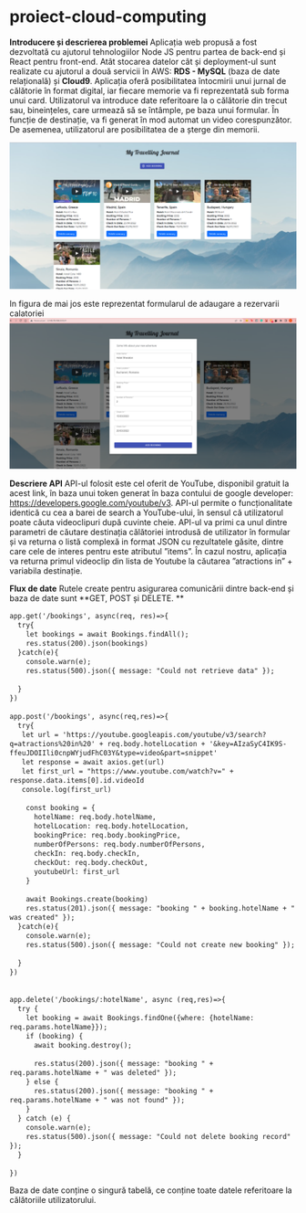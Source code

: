 # proiect-cloud-computing

**Introducere și descrierea problemei**
Aplicația web propusă a fost dezvoltată cu ajutorul tehnologiilor Node JS pentru partea de back-end și React pentru front-end.  Atât stocarea datelor cât și deployment-ul sunt realizate cu ajutorul a două servicii în AWS: **RDS - MySQL** (baza de date relațională) și **Cloud9**. 
Aplicația oferă posibilitatea întocmirii unui jurnal de călătorie în format digital, iar fiecare memorie va fi reprezentată sub forma unui card. Utilizatorul va introduce date referitoare la o călătorie din trecut sau, bineințeles, care urmează să se întâmple, pe baza unui formular. În funcție de destinație, va fi generat în mod automat un video corespunzător. De asemenea, utilizatorul are posibilitatea de a șterge din memorii.

![](images/ss1.png)

In figura de mai jos este reprezentat formularul de adaugare a rezervarii calatoriei
![](images/ss2.png)

**Descriere API**
API-ul folosit este cel oferit de YouTube, disponibil gratuit la acest link, în baza unui token generat în baza contului de google developer: https://developers.google.com/youtube/v3. API-ul permite o funcționalitate identică cu cea a barei de search a YouTube-ului, în sensul că utilizatorul poate căuta videoclipuri după cuvinte cheie. API-ul va primi ca unul dintre parametri de căutare destinația călătoriei introdusă de utilizator în formular și va returna o listă complexă in format JSON cu rezultatele găsite, dintre care cele de interes pentru este atributul ”items”. 
În cazul nostru, aplicația va returna primul videoclip din lista de Youtube la căutarea ”atractions in” + variabila destinație. 

**Flux de date**
Rutele create pentru asigurarea comunicării dintre back-end și baza de date sunt **GET, POST și DELETE. **

```
app.get('/bookings', async(req, res)=>{
  try{
    let bookings = await Bookings.findAll();
    res.status(200).json(bookings)
  }catch(e){
    console.warn(e);
    res.status(500).json({ message: "Could not retrieve data" });

  }
})

app.post('/bookings', async(req,res)=>{
  try{
   let url = 'https://youtube.googleapis.com/youtube/v3/search?q=atractions%20in%20' + req.body.hotelLocation + '&key=AIzaSyC4IK9S-ffeuJDOIIli0cnpWYjudFhC03Y&type=video&part=snippet'
   let response = await axios.get(url)
   let first_url = "https://www.youtube.com/watch?v=" + response.data.items[0].id.videoId
   console.log(first_url)
   
    const booking = {
      hotelName: req.body.hotelName,
      hotelLocation: req.body.hotelLocation,
      bookingPrice: req.body.bookingPrice,
      numberOfPersons: req.body.numberOfPersons,
      checkIn: req.body.checkIn,
      checkOut: req.body.checkOut,
      youtubeUrl: first_url
    }
    
    await Bookings.create(booking)
    res.status(201).json({ message: "booking " + booking.hotelName + " was created" });
  }catch(e){
    console.warn(e);
    res.status(500).json({ message: "Could not create new booking" });

  } 
})


app.delete('/bookings/:hotelName', async (req,res)=>{
  try {
    let booking = await Bookings.findOne({where: {hotelName: req.params.hotelName}});
    if (booking) {
      await booking.destroy();

      res.status(200).json({ message: "booking " + req.params.hotelName + " was deleted" });
    } else {
      res.status(200).json({ message: "booking " + req.params.hotelName + " was not found" });
    }
  } catch (e) {
    console.warn(e);
    res.status(500).json({ message: "Could not delete booking record" });
  }

})
```

Baza de date conține o singură tabelă, ce conține toate datele referitoare la călătoriile utilizatorului.
